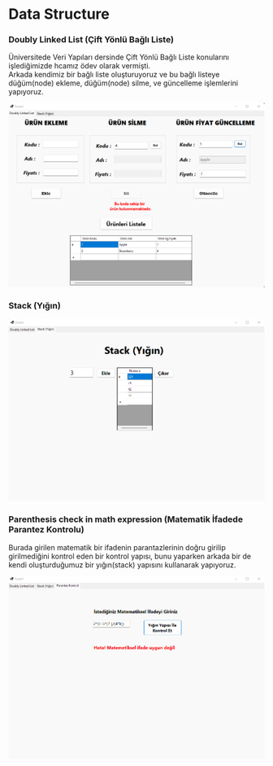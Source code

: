 
# Data Structure

### Doubly Linked List (Çift Yönlü Bağlı Liste)
Üniversitede Veri Yapıları dersinde Çift Yönlü Bağlı Liste konularını işlediğimizde hcamız ödev olarak vermişti. </br>
Arkada kendimiz bir bağlı liste oluşturuyoruz ve bu bağlı listeye düğüm(node) ekleme, düğüm(node) silme, ve güncelleme işlemlerini yapıyoruz.</br>

<img src="doublyLinkedList.png" >

### Stack (Yığın)
<img src="stack.png">

### Parenthesis check in math expression (Matematik İfadede Parantez Kontrolu)
Burada girilen matematik bir ifadenin parantazlerinin doğru girilip girilmediğini kontrol eden bir kontrol yapısı,
bunu yaparken arkada bir de kendi oluşturduğumuz bir yığın(stack) yapısını kullanarak yapıyoruz.</br>

<img src ="matIfade.png">
